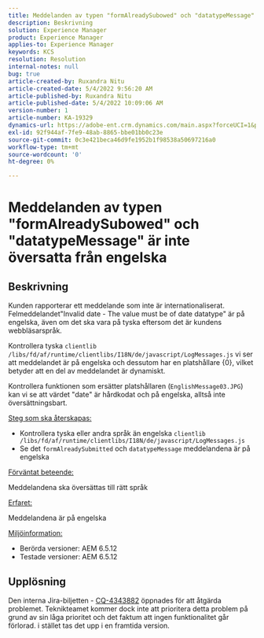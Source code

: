 ```yaml
---
title: Meddelanden av typen "formAlreadySubowed" och "datatypeMessage" har inte översatts från engelska
description: Beskrivning
solution: Experience Manager
product: Experience Manager
applies-to: Experience Manager
keywords: KCS
resolution: Resolution
internal-notes: null
bug: true
article-created-by: Ruxandra Nitu
article-created-date: 5/4/2022 9:56:20 AM
article-published-by: Ruxandra Nitu
article-published-date: 5/4/2022 10:09:06 AM
version-number: 1
article-number: KA-19329
dynamics-url: https://adobe-ent.crm.dynamics.com/main.aspx?forceUCI=1&pagetype=entityrecord&etn=knowledgearticle&id=e7458870-90cb-ec11-a7b5-6045bd00db25
exl-id: 92f944af-7fe9-48ab-8865-bbe01bb0c23e
source-git-commit: 0c3e421beca46d9fe1952b1f98538a50697216a0
workflow-type: tm+mt
source-wordcount: '0'
ht-degree: 0%

---
```


# Meddelanden av typen &quot;formAlreadySubowed&quot; och &quot;datatypeMessage&quot; är inte översatta från engelska

## Beskrivning


Kunden rapporterar ett meddelande som inte är internationaliserat. Felmeddelandet&quot;Invalid date - The value must be of date datatype&quot; är på engelska, även om det ska vara på tyska eftersom det är kundens webbläsarspråk.

Kontrollera tyska `clientlib /libs/fd/af/runtime/clientlibs/I18N/de/javascript/LogMessages.js` vi ser att meddelandet är på engelska och dessutom har en platshållare {0}, vilket betyder att en del av meddelandet är dynamiskt.

Kontrollera funktionen som ersätter platshållaren (`EnglishMessage03.JPG`) kan vi se att värdet &quot;date&quot; är hårdkodat och på engelska, alltså inte översättningsbart.

<u>Steg som ska återskapas:</u>

- Kontrollera tyska eller andra språk än engelska `clientlib /libs/fd/af/runtime/clientlibs/I18N/de/javascript/LogMessages.js`
- Se det `formAlreadySubmitted` och `datatypeMessage` meddelandena är på engelska


<u>Förväntat beteende:</u>

Meddelandena ska översättas till rätt språk

<u>Erfaret:</u>

Meddelandena är på engelska

<u>Miljöinformation:</u>

- Berörda versioner: AEM 6.5.12
- Testade versioner: AEM 6.5.12



## Upplösning


Den interna Jira-biljetten - [CQ-4343882](https://jira.corp.adobe.com/browse/CQ-4343882) öppnades för att åtgärda problemet. Teknikteamet kommer dock inte att prioritera detta problem på grund av sin låga prioritet och det faktum att ingen funktionalitet går förlorad. i stället tas det upp i en framtida version.
